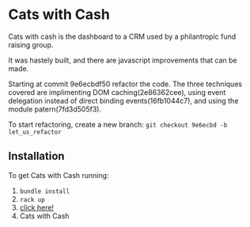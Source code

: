 Cats with Cash
==============

Cats with cash is the dashboard to a CRM used by a philantropic fund raising group. 


It was hastely built, and there are javascript improvements that can be made. 


Starting at commit 9e6ecbdf50 refactor the code. The three techniques covered are implimenting DOM caching(2e86362cee), using event delegation instead of direct binding events(16fb1044c7), and using the module patern(7fd3d505f3). 


To start refactoring, create a new branch: 
`git checkout 9e6ecbd -b let_us_refactor`


## Installation

To get Cats with Cash running:
1. `bundle install`
2. `rack up`
3. [click here!](http://localhost:4567/)
4. Cats with Cash